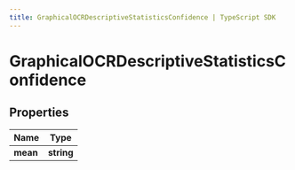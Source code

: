 ```yaml
---
title: GraphicalOCRDescriptiveStatisticsConfidence | TypeScript SDK
---
```



# GraphicalOCRDescriptiveStatisticsConfidence


## Properties

Name | Type
------------ | -------------
**mean** | **string**


